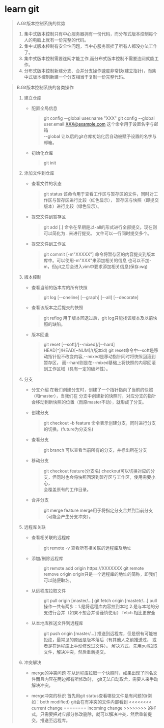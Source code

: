 # learn git

>A.Git版本控制系统的优势
>	1. 集中式版本控制只有中心服务器拥有一份代码，而分布式版本控制每个人的电脑上就有一份完整的代码。
>	2. 集中式版本控制有安全性问题，当中心服务器挂了所有人都没办法工作了。
>	3. 集中式版本控制需要连网才能工作,而分布式版本控制不需要连网就能工作。
>	4. 分布式版本控制新建分支、合并分支操作速度非常快(建立指针)，而集中式版本控制新建一个分支相当于复制一份完整代码。


	
>B.Git版本控制系统的各类操作
>	1. 建立仓库
>		* 配置全局信息
>			> git config --global user.name "XXX"
>			> git config --global user.email XXX@example.com
>		这个命令用于设置名字与邮箱	
>		--global 让以后的git仓库初始化后自动被赋予设置的名字与邮箱。
>
>		* 初始化仓库
>			> git init 	
>
>
>	2. 添加文件到仓库
>		* 查看文件的状态
>			> git status
>		该命令用于查看工作区与暂存区的文件，同时对工作区与暂存区进行比较（红色显示），
>		暂存区与快照（即提交版本）进行比较（绿色显示）。
>
>		* 提交文件到暂存区
>			> git add [.] <file1> <file2>
>		命令在早期是以-all的形式进行全部提交，现在则可以简化为 . 来进行提交。
>		文件可以一行同时提交多个。
>
>		* 提交文件到工作区
>			> git commit [-m"XXXXX"]
>		命令将暂存区的内容提交到版本库中。可以使用-m"XXX"来添加相关的信息
>		也可以不加-m，但git之后会进入vim中要求添加相关信息(保存:wq)
>
>
>	3. 版本控制
>		* 查看当前的版本库的所有快照 
>			> git log [--oneline]  [--graph]  [--all]  [--decorate]
>
>		* 查看该版本之后提交的快照
>			> git reflog
>		用于版本回退过后，git log只能找该版本及以前快照的缺陷。
>
>
>		* 版本回退
>			> git reset  [--soft]/[--mixed]/[--hard]   HEAD[^]/HEAD[~NUM]/(版本id)
>		git reset命令中--soft是移动指针但不改变内容,--mixed是移动指针同时将快照回滚到暂存区，
>		而--hard则是在--mixed基础上将快照的内容回滚到工作区域（具有一定的破坏性）。			   		
>		 
>
>	4. 分支
>		* 分支介绍
> 			在我们创建分支时，创建了一个指针指向了当前的快照（和master），当我们在
>			分支中创建新的快照时，对应分支的指针会移动到新快照的位置（而原master不动），就形成了分支。
>		
>		* 创建分支
>			> git checkout -b feature
>		命令表示创建分支，同时进行分支的切换。(future为分支名)	
>
>		* 查看分支
>			> git branch
>		可以查看当前所有的分支，并标出所在分支
>
>		* 移动分支
>			> git checkout feature(分支名)
>		checkout可以切换对应的分支，但同时也会将快照回滚到暂存区与工作区，使用需要小心，	
>		会覆盖原有的工作目录。
>	
>		* 合并分支
>			> git merge feature
>		merge用于将指定分支合并到当前分支（可能会产生分支冲突）。
>
>
>	5. 远程库关联
>		* 查看相关联的远程库
>			> git remote -v
>		查看所有相关联的远程库及地址
>					
>		* 添加/删除远程库
>			> git remote add origin https://XXXXXXX
>			> git remote remove origin
>		origin只是一个远程库的地址的简称，即我们可以随便取名。
>
>		* 从远程库拉取文件
>			> git pull origin [master/...]
>           > git fetch origin [mastetr/...]
>		pull操作一共有两步：1.是将远程库内容拉到本地
>		2.是与本地的分支进行合并（如果不想合并请谨慎使用）
>       fetch 相比更安全
>		
>		* 从本地库推送文件到远程库
>			> git push origin [master/...]
>		推送到远程库，但是很有可能被拒绝，最常见的原因是版本落后（有其他人之前推送过，
>		或者是在远程库上手动修改过文件）。
>		解决方式，先用pull拉取文件，解决冲突，然后重新提交。
>
>
>	6. 冲突解决
>		* merge的冲突问题
>			在从远程库拉取一个快照时，如果出现了同名文件而且内容在两边都有所修改时，
>			git无法自动取舍，需要人来手动解决冲突。
>			
>		* merge冲突的标识
>			首先用git status查看哪些文件是有问题的(例如：both modified)
>			git会在有冲突的文件内部看到
>				<<<<<<<<
>					current change
>				========
> 					incoming change
>				>>>>>>>>
>			的样式，只需要把对应部分修改删除，就可以解决冲突，然后重新提交，推送至远程库。
>
>
>